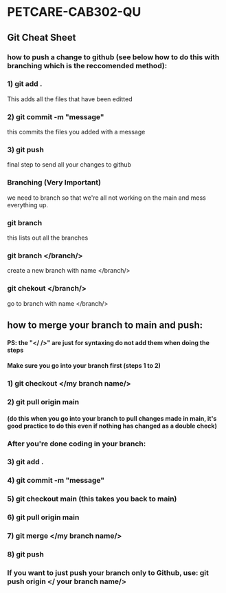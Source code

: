 # PETCARE-CAB302-QU

## Git Cheat Sheet

### how to push a change to github (see below how to do this with branching which is the reccomended method):

### 1) git add . 
This adds all the files that have been editted

### 2) git commit -m "message" 
this commits the files you added with a message 

### 3) git push
final step to send all your changes to github

### Branching (Very Important)
we need to branch so that we're all not working on the main and mess everything up.

### git branch
this lists out all the branches

### git branch </branch/>
create a new branch with name </branch/>

### git chekout </branch/>
go to branch with name </branch/> 


## how to merge your branch to main and push:
#### PS: the "</ />" are just for syntaxing do not add them when doing the steps
#### Make sure you go into your branch first (steps 1 to 2)
### 1) git checkout </my branch name/> 
### 2) git pull origin main 
#### (do this when you go into your branch to pull changes made in main, it's good practice to do this even if nothing has changed as a double check) 
### After you're done coding in your branch: 
### 3) git add .
### 4) git commit -m "message" 
### 5) git checkout main (this takes you back to main)
### 6) git pull origin main 
### 7) git merge </my branch name/>
### 8) git push 

### If you want to just push your branch only to Github, use: git push origin </ your branch name/>




